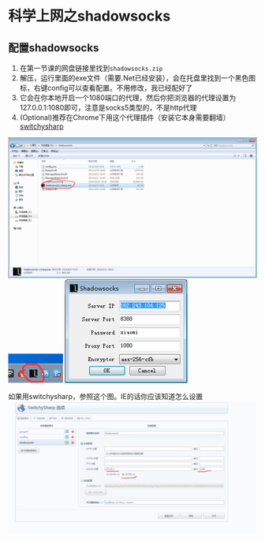 # 科学上网之shadowsocks

## 配置shadowsocks
1. 在第一节课的网盘链接里找到`shadowsocks.zip`
2. 解压，运行里面的exe文件（需要.Net已经安装），会在托盘里找到一个黑色图标，右键config可以查看配置。不用修改，我已经配好了
3. 它会在你本地开启一个1080端口的代理，然后你把浏览器的代理设置为127.0.0.1:1080即可，注意是socks5类型的，不是http代理
4. (Optional)推荐在Chrome下用这个代理插件（安装它本身需要翻墙） [switchysharp](https://chrome.google.com/webstore/detail/proxy-switchysharp/dpplabbmogkhghncfbfdeeokoefdjegm?hl=zh-CN)

![ss-1.png](ss-1.png)
![ss-2.png](ss-2.png)
![ss-3.png](ss-3.png)

如果用switchysharp，参照这个图。IE的话你应该知道怎么设置
![ss-4.png](ss-4.png)
